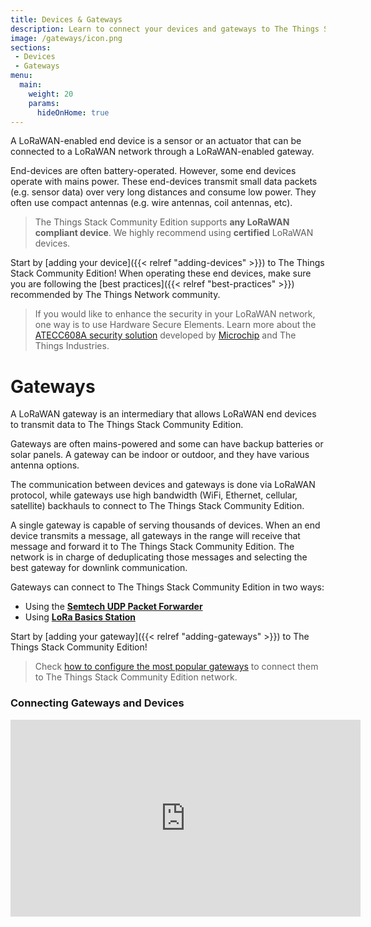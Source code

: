 ```yaml
---
title: Devices & Gateways
description: Learn to connect your devices and gateways to The Things Stack Community Edition
image: /gateways/icon.png
sections:
 - Devices
 - Gateways
menu:
  main:
    weight: 20
    params:
      hideOnHome: true
---
```


A LoRaWAN-enabled end device is a sensor or an actuator that can be connected to a LoRaWAN network through a LoRaWAN-enabled gateway.

End-devices are often battery-operated. However, some end devices operate with mains power. These end-devices transmit small data packets (e.g. sensor data) over very long distances and consume low power. They often use compact antennas (e.g. wire antennas, coil antennas, etc).

> The Things Stack Community Edition supports **any LoRaWAN compliant device**. We highly recommend using **certified** LoRaWAN devices.

Start by [adding your device]({{< relref "adding-devices" >}}) to The Things Stack Community Edition! When operating these end devices, make sure you are following the [best practices]({{< relref "best-practices" >}}) recommended by The Things Network community.

> If you would like to enhance the security in your LoRaWAN network, one way is to use Hardware Secure Elements. Learn more about the <a href="https://www.thethingsindustries.com/docs/devices/atecc608a/" target="_blank">ATECC608A security solution</a> developed by <a href="https://www.microchip.com/" target="_blank">Microchip</a> and The Things Industries.

# Gateways

A LoRaWAN gateway is an intermediary that allows LoRaWAN end devices to transmit data to The Things Stack Community Edition. 

Gateways are often mains-powered and some can have backup batteries or solar panels. A gateway can be indoor or outdoor, and they have various antenna options.

The communication between devices and gateways is done via LoRaWAN protocol, while gateways use high bandwidth (WiFi, Ethernet, cellular, satellite) backhauls to connect to The Things Stack Community Edition.

A single gateway is capable of serving thousands of devices. When an end device transmits a message, all gateways in the range will receive that message and forward it to The Things Stack Community Edition. The network is in charge of deduplicating those messages and selecting the best gateway for downlink communication. 

Gateways can connect to The Things Stack Community Edition in two ways:

- Using the <a href="https://www.thethingsindustries.com/docs/gateways/semtech-udp-packet-forwarder/" target="_blank">**Semtech UDP Packet Forwarder**</a>
- Using <a href="https://www.thethingsindustries.com/docs/gateways/lora-basics-station/" target="_blank">**LoRa Basics Station**</a>

Start by [adding your gateway]({{< relref "adding-gateways" >}}) to The Things Stack Community Edition! 

> Check [how to configure the most popular gateways](https://www.thethingsindustries.com/docs/gateways/) to connect them to The Things Stack Community Edition network.

### Connecting Gateways and Devices
<iframe width="560" height="315" src="https://www.youtube.com/embed/rK8oJHZ9Q7U" frameborder="0" allow="accelerometer; autoplay; clipboard-write; encrypted-media; gyroscope; picture-in-picture" allowfullscreen></iframe>
